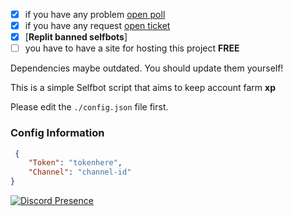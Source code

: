 - [x] if you have any problem [open poll](https://github.com/sivvv0/acc-spam-level-probot/issues/new) 
- [x] if you have any request [open ticket](https://github.com/sivvv0/acc-spam-level-probot/issues/new)
- [x]  [**Replit banned selfbots**]
- [ ]  you have to have a site for hosting this project **FREE**

Dependencies maybe outdated. You should update them yourself!

This is a simple Selfbot script that aims to keep account farm **xp**

Please edit the `./config.json` file first.

### Config Information

```json
 {
    "Token": "tokenhere",
    "Channel": "channel-id" 
}
```

[![Discord Presence](https://lanyard.cnrad.dev/api/547776045000949770)](https://discord.com/users/547776045000949770)
